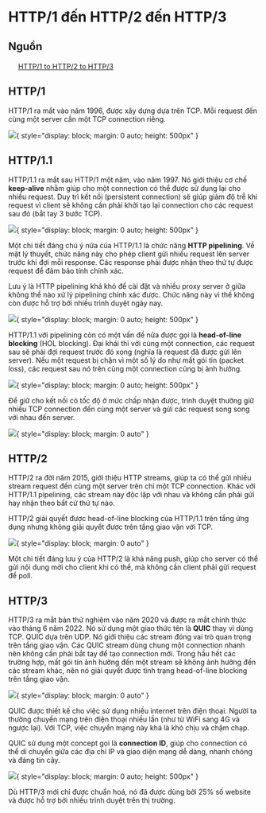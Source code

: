 # HTTP/1 đến HTTP/2 đến HTTP/3

## Nguồn

<img src="../../../img/bytebytego.png" width="16" height="16"/> [HTTP/1 to HTTP/2 to HTTP/3](https://www.youtube.com/watch?v=a-sBfyiXysI)

## HTTP/1

HTTP/1 ra mắt vào năm 1996, được xây dựng dựa trên TCP. Mỗi request đến cùng một server cần một TCP connection riêng.

![](figure1.png){ style="display: block; margin: 0 auto; height: 500px" }

## HTTP/1.1

HTTP/1.1 ra mắt sau HTTP/1 một năm, vào năm 1997. Nó giới thiệu cơ chế **keep-alive** nhằm giúp cho một connection có thể được sử dụng lại cho nhiều request. Duy trì kết nối (persistent connection) sẽ giúp giảm độ trễ khi request vì client sẽ không cần phải khởi tạo lại connection cho các request sau đó (bắt tay 3 bước TCP).

![](figure2.png){ style="display: block; margin: 0 auto; height: 500px" }

Một chi tiết đáng chú ý nữa của HTTP/1.1 là chức năng **HTTP pipelining**. Về mặt lý thuyết, chức năng này cho phép client gửi nhiều request lên server trước khi đợi mỗi response. Các response phải được nhận theo thứ tự được request để đảm bảo tính chính xác.

Lưu ý là HTTP pipelining khá khó để cài đặt và nhiều proxy server ở giữa không thể nào xử lý pipelining chính xác được. Chức năng này vì thế không còn được hỗ trợ bởi nhiều trình duyệt ngày nay.

![](figure3.png){ style="display: block; margin: 0 auto; height: 500px" }

HTTP/1.1 với pipelining còn có một vấn đề nữa được gọi là **head-of-line blocking** (HOL blocking). Đại khái thì với cùng một connection, các request sau sẽ phải đợi request trước đó xong (nghĩa là request đã được gửi lên server). Nếu một request bị chặn vì một số lý do như mất gói tin (packet loss), các request sau nó trên cùng một connection cũng bị ảnh hưởng.

![](figure4.png){ style="display: block; margin: 0 auto; height: 500px" }

Để giữ cho kết nối có tốc độ ở mức chấp nhận được, trình duyệt thường giữ nhiều TCP connection đến cùng một server và gửi các request song song với nhau đến server.

![](figure5.png){ style="display: block; margin: 0 auto" }

## HTTP/2

HTTP/2 ra đời năm 2015, giới thiệu HTTP streams, giúp ta có thể gửi nhiều stream request đến cùng một server trên chỉ một TCP connection. Khác với HTTP/1.1 pipelining, các stream này độc lập với nhau và không cần phải gửi hay nhận theo bất cứ thứ tự nào. 

HTTP/2 giải quyết được head-of-line blocking của HTTP/1.1 trên tầng ứng dụng nhưng không giải quyết được trên tầng giao vận với TCP.

![](figure6.png){ style="display: block; margin: 0 auto" }

Một chi tiết đáng lưu ý của HTTP/2 là khả năng push, giúp cho server có thể gửi nội dung mới cho client khi có thể, mà không cần client phải gửi request để poll.

## HTTP/3

HTTP/3 ra mắt bản thử nghiệm vào năm 2020 và được ra mắt chính thức vào tháng 6 năm 2022. Nó sử dụng một giao thức tên là **QUIC** thay vì dùng TCP. QUIC dựa trên UDP. Nó giới thiệu các stream đóng vai trò quan trọng trên tầng giao vận. Các QUIC stream dùng chung một connection nhanh nên không cần phải bắt tay để tạo connection mới. Trong hầu hết các trường hợp, mất gói tin ảnh hưởng đến một stream sẽ không ảnh hưởng đến các stream khác, nên nó giải quyết được tình trạng head-of-line blocking trên tầng giao vận.

![](figure7.png){ style="display: block; margin: 0 auto" }

QUIC được thiết kế cho việc sử dụng nhiều internet trên điện thoại. Người ta thường chuyển mạng trên điện thoại nhiều lần (như từ WiFi sang 4G và ngược lại). Với TCP, việc chuyển mạng này khá là khó chịu và chậm chạp.

QUIC sử dụng một concept gọi là **connection ID**, giúp cho connection có thể di chuyển giữa các địa chỉ IP và giao diện mạng dễ dàng, nhanh chóng và đáng tin cậy.

![](figure8.png){ style="display: block; margin: 0 auto; height: 500px" }

Dù HTTP/3 mới chỉ được chuẩn hoá, nó đã được dùng bởi 25% số website và được hỗ trợ bởi nhiều trình duyệt trên thị trường.
